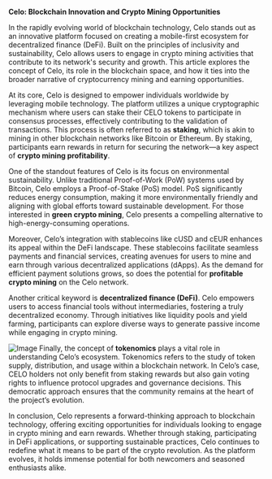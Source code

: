 **Celo: Blockchain Innovation and Crypto Mining Opportunities**

In the rapidly evolving world of blockchain technology, Celo stands out as an innovative platform focused on creating a mobile-first ecosystem for decentralized finance (DeFi). Built on the principles of inclusivity and sustainability, Celo allows users to engage in crypto mining activities that contribute to its network's security and growth. This article explores the concept of Celo, its role in the blockchain space, and how it ties into the broader narrative of cryptocurrency mining and earning opportunities.

At its core, Celo is designed to empower individuals worldwide by leveraging mobile technology. The platform utilizes a unique cryptographic mechanism where users can stake their CELO tokens to participate in consensus processes, effectively contributing to the validation of transactions. This process is often referred to as **staking**, which is akin to mining in other blockchain networks like Bitcoin or Ethereum. By staking, participants earn rewards in return for securing the network—a key aspect of **crypto mining profitability**.

One of the standout features of Celo is its focus on environmental sustainability. Unlike traditional Proof-of-Work (PoW) systems used by Bitcoin, Celo employs a Proof-of-Stake (PoS) model. PoS significantly reduces energy consumption, making it more environmentally friendly and aligning with global efforts toward sustainable development. For those interested in **green crypto mining**, Celo presents a compelling alternative to high-energy-consuming operations.

Moreover, Celo’s integration with stablecoins like cUSD and cEUR enhances its appeal within the DeFi landscape. These stablecoins facilitate seamless payments and financial services, creating avenues for users to mine and earn through various decentralized applications (dApps). As the demand for efficient payment solutions grows, so does the potential for **profitable crypto mining** on the Celo network.

Another critical keyword is **decentralized finance (DeFi)**. Celo empowers users to access financial tools without intermediaries, fostering a truly decentralized economy. Through initiatives like liquidity pools and yield farming, participants can explore diverse ways to generate passive income while engaging in crypto mining.


![Image](https://github.com/user-attachments/assets/31692037-0104-4703-abd1-696b6a7dd41b)
Finally, the concept of **tokenomics** plays a vital role in understanding Celo’s ecosystem. Tokenomics refers to the study of token supply, distribution, and usage within a blockchain network. In Celo’s case, CELO holders not only benefit from staking rewards but also gain voting rights to influence protocol upgrades and governance decisions. This democratic approach ensures that the community remains at the heart of the project’s evolution.

In conclusion, Celo represents a forward-thinking approach to blockchain technology, offering exciting opportunities for individuals looking to engage in crypto mining and earn rewards. Whether through staking, participating in DeFi applications, or supporting sustainable practices, Celo continues to redefine what it means to be part of the crypto revolution. As the platform evolves, it holds immense potential for both newcomers and seasoned enthusiasts alike.